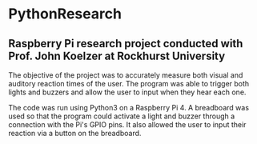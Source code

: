 # PythonResearch

Raspberry Pi research project conducted with Prof. John Koelzer at Rockhurst University
-----------------------------------------------------------------------------------------

The objective of the project was to accurately measure both visual and auditory reaction times of the user. The program was able to trigger both lights and buzzers and allow the
user to input when they hear each one.

The code was run using Python3 on a Raspberry Pi 4. A breadboard was used so that the program could activate a light and buzzer through a connection with the Pi's GPIO pins. It 
also allowed the user to input their reaction via a button on the breadboard.
